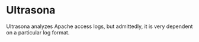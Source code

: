 # Ultrasona

Ultrasona analyzes Apache access logs, but admittedly, it is very dependent on a particular log format.
